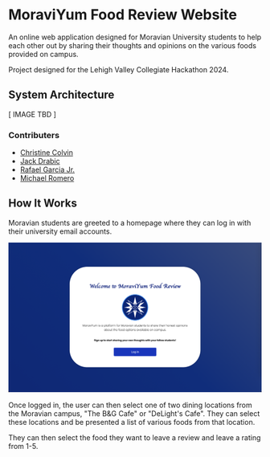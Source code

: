 # MoraviYum Food Review Website

An online web application designed for Moravian University students to help each other out by sharing their thoughts and opinions on the various foods provided on campus.

Project designed for the Lehigh Valley Collegiate Hackathon 2024.

## System Architecture
[ IMAGE TBD ]

### Contributers
- [Christine Colvin](https://github.com/christinecolvin)
- [Jack Drabic](https://github.com/JackJack7890)
- [Rafael Garcia Jr.](https://github.com/RGJ-713)
- [Michael Romero](https://github.com/MichaelRomero1)

## How It Works

Moravian students are greeted to a homepage where they can log in with their university email accounts.

![homepage](MoraviYum_home.png)

Once logged in, the user can then select one of two dining locations from the Moravian campus, "The B&G Cafe" or "DeLight's Cafe". They can select these locations and be presented a list of various foods from that location.

They can then select the food they want to leave a review and leave a rating from 1-5.
